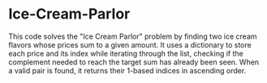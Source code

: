 # Ice-Cream-Parlor

This code solves the "Ice Cream Parlor" problem by finding two ice cream flavors whose prices sum to a given amount. It uses a dictionary to store each price and its index while iterating through the list, checking if the complement needed to reach the target sum has already been seen. When a valid pair is found, it returns their 1-based indices in ascending order.
